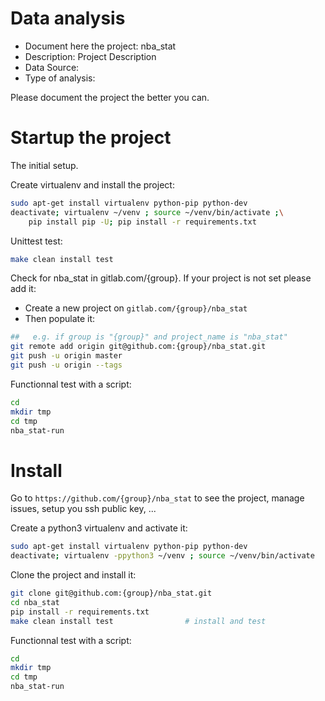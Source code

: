 # Data analysis
- Document here the project: nba_stat
- Description: Project Description
- Data Source:
- Type of analysis:

Please document the project the better you can.

# Startup the project

The initial setup.

Create virtualenv and install the project:
```bash
sudo apt-get install virtualenv python-pip python-dev
deactivate; virtualenv ~/venv ; source ~/venv/bin/activate ;\
    pip install pip -U; pip install -r requirements.txt
```

Unittest test:
```bash
make clean install test
```

Check for nba_stat in gitlab.com/{group}.
If your project is not set please add it:

- Create a new project on `gitlab.com/{group}/nba_stat`
- Then populate it:

```bash
##   e.g. if group is "{group}" and project_name is "nba_stat"
git remote add origin git@github.com:{group}/nba_stat.git
git push -u origin master
git push -u origin --tags
```

Functionnal test with a script:

```bash
cd
mkdir tmp
cd tmp
nba_stat-run
```

# Install

Go to `https://github.com/{group}/nba_stat` to see the project, manage issues,
setup you ssh public key, ...

Create a python3 virtualenv and activate it:

```bash
sudo apt-get install virtualenv python-pip python-dev
deactivate; virtualenv -ppython3 ~/venv ; source ~/venv/bin/activate
```

Clone the project and install it:

```bash
git clone git@github.com:{group}/nba_stat.git
cd nba_stat
pip install -r requirements.txt
make clean install test                # install and test
```
Functionnal test with a script:

```bash
cd
mkdir tmp
cd tmp
nba_stat-run
```
